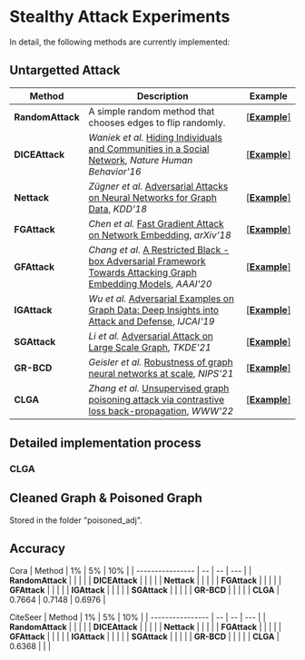 # Stealthy Attack Experiments

In detail, the following methods are currently implemented:

## Untargetted Attack

| Method          | Description                                                                                                                                           | Example                                                                                                      |
| ---------------- | ------------------------------------------------------------------------------------------------------------------------------------------------------ | ------------------------------------------------------------------------------------------------------------- |
| **RandomAttack** | A simple random method that chooses edges to flip randomly.                                                                                            | [[**Example**]](https://github.com/EdisonLeeeee/GreatX/blob/master/examples/attack/targeted/random_attack.py) |
| **DICEAttack**   | *Waniek et al.* [Hiding Individuals and Communities in a Social Network](https://arxiv.org/abs/1608.00375), *Nature Human Behavior'16*                 | [[**Example**]](https://github.com/EdisonLeeeee/GreatX/blob/master/examples/attack/targeted/dice_attack.py)   |
| **Nettack**      | *Zügner et al.* [Adversarial Attacks on Neural Networks for Graph Data](https://arxiv.org/abs/1805.07984), *KDD'18*                                    | [[**Example**]](https://github.com/EdisonLeeeee/GreatX/blob/master/examples/attack/targeted/nettack.py)       |
| **FGAttack**     | *Chen et al.* [Fast Gradient Attack on Network Embedding](https://arxiv.org/abs/1809.02797), *arXiv'18*                                                | [[**Example**]](https://github.com/EdisonLeeeee/GreatX/blob/master/examples/attack/targeted/fg_attack.py)     |
| **GFAttack**     | *Chang et al*.  [A Restricted Black - box Adversarial Framework Towards Attacking Graph Embedding Models](https://arxiv.org/abs/1908.01297), *AAAI'20* | [[**Example**]](https://github.com/EdisonLeeeee/GreatX/blob/master/examples/attack/targeted/gf_attack.py)     |
| **IGAttack**     | *Wu et al.* [Adversarial Examples on Graph Data: Deep Insights into Attack and Defense](https://arxiv.org/abs/1903.01610), *IJCAI'19*                  | [[**Example**]](https://github.com/EdisonLeeeee/GreatX/blob/master/examples/attack/targeted/ig_attack.py)     |
| **SGAttack**     | *Li et al.* [ Adversarial Attack on Large Scale Graph](https://arxiv.org/abs/2009.03488), *TKDE'21*                                                    | [[**Example**]](https://github.com/EdisonLeeeee/GreatX/blob/master/examples/attack/targeted/sg_attack.py)     |
| **GR-BCD**     | *Geisler et al.* [ Robustness of graph neural networks at scale](https://github.com/sigeisler/robustness_of_gnns_at_scale), *NIPS'21*                                                    | [[**Example**]](https://github.com/rinnesz/clga)     |
| **CLGA**     | *Zhang et al.* [ Unsupervised graph poisoning attack via contrastive loss back-propagation](https://dl.acm.org/doi/abs/10.1145/3485447.3512179), *WWW'22*                                                    | [[**Example**]](https://github.com/rinnesz/clga)     |

## Detailed implementation process

### CLGA



## Cleaned Graph & Poisoned Graph

Stored in the folder "poisoned_adj".

## Accuracy

Cora
| Method | 1% | 5% | 10% |
| ---------------- | -- | -- | --- |
| **RandomAttack** |  |  |  |
| **DICEAttack** |  |  |  |
| **Nettack** |  |  |  |
| **FGAttack** |  |  |  |
| **GFAttack** |  |  |  |
| **IGAttack** |  |  |  |
| **SGAttack** |  |  |  |
| **GR-BCD** |  |  |  |
| **CLGA** | 0.7664 | 0.7148 | 0.6976 |


CiteSeer
| Method | 1% | 5% | 10% |
| ---------------- | -- | -- | --- |
| **RandomAttack** |  |  |  |
| **DICEAttack** |  |  |  |
| **Nettack** |  |  |  |
| **FGAttack** |  |  |  |
| **GFAttack** |  |  |  |
| **IGAttack** |  |  |  |
| **SGAttack** |  |  |  |
| **GR-BCD** |  |  |  |
| **CLGA** | 0.6368 |  |  |